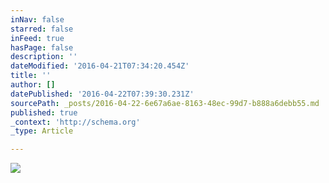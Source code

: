 ```yaml
---
inNav: false
starred: false
inFeed: true
hasPage: false
description: ''
dateModified: '2016-04-21T07:34:20.454Z'
title: ''
author: []
datePublished: '2016-04-22T07:39:30.231Z'
sourcePath: _posts/2016-04-22-6e67a6ae-8163-48ec-99d7-b888a6debb55.md
published: true
_context: 'http://schema.org'
_type: Article

---
```

![](https://the-grid-user-content.s3-us-west-2.amazonaws.com/564ea97f-d3e9-4bfe-8386-4b609f1d4340.jpg)